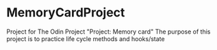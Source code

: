 # MemoryCardProject

Project for The Odin Project  "Project: Memory card" 
The purpose of this project is to practice life cycle methods and hooks/state
